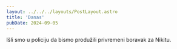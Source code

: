 ```yaml
---
layout: ../../../layouts/PostLayout.astro
title: 'Danas'
pubDate: 2024-09-05
---
```


Išli smo u policiju da bismo produžili privremeni boravak za Nikitu.
